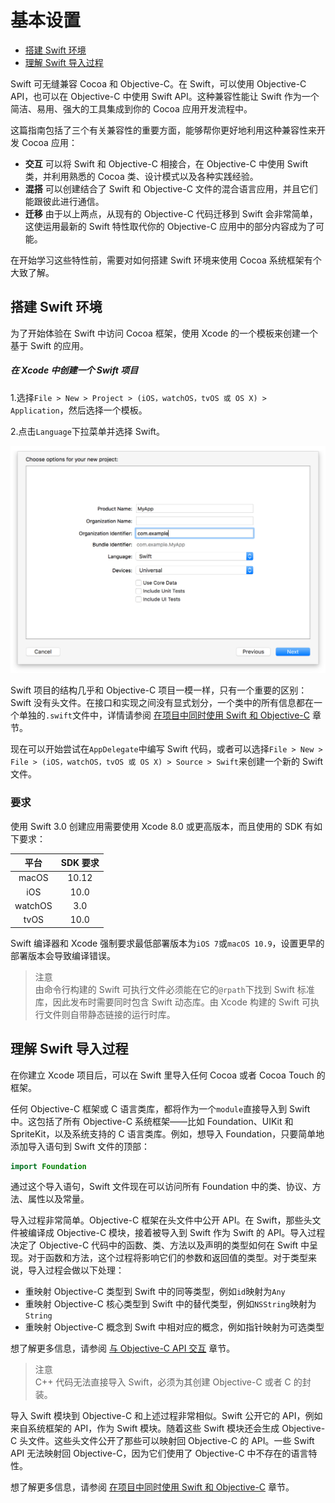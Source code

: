 # 基本设置

- [搭建 Swift 环境](#setting_up_your_swift_environment)
- [理解 Swift 导入过程](#understanding_the_swift_import_process)

Swift 可无缝兼容 Cocoa 和 Objective-C。在 Swift，可以使用 Objective-C API，也可以在 Objective-C 中使用 Swift API。这种兼容性能让 Swift 作为一个简洁、易用、强大的工具集成到你的 Cocoa 应用开发流程中。

这篇指南包括了三个有关兼容性的重要方面，能够帮你更好地利用这种兼容性来开发 Cocoa 应用：

- **交互** 可以将 Swift 和 Objective-C 相接合，在 Objective-C 中使用 Swift 类，并利用熟悉的 Cocoa 类、设计模式以及各种实践经验。
- **混搭** 可以创建结合了 Swift 和 Objective-C 文件的混合语言应用，并且它们能跟彼此进行通信。
- **迁移** 由于以上两点，从现有的 Objective-C 代码迁移到 Swift 会非常简单，这使运用最新的 Swift 特性取代你的 Objective-C 应用中的部分内容成为了可能。

在开始学习这些特性前，需要对如何搭建 Swift 环境来使用 Cocoa 系统框架有个大致了解。

<a name="setting_up_your_swift_environment"></a>
## 搭建 Swift 环境

为了开始体验在 Swift 中访问 Cocoa 框架，使用 Xcode 的一个模板来创建一个基于 Swift 的应用。

##### 在 Xcode 中创建一个 Swift 项目

1.选择`File > New > Project > (iOS，watchOS，tvOS 或 OS X) > Application`，然后选择一个模板。

2.点击`Language`下拉菜单并选择 Swift。

![](newproject_2x.png)

Swift 项目的结构几乎和 Objective-C 项目一模一样，只有一个重要的区别：Swift 没有头文件。在接口和实现之间没有显式划分，一个类中的所有信息都在一个单独的`.swift`文件中，详情请参阅 [在项目中同时使用 Swift 和 Objective-C](../03-Mix%20and%20Match/Swift%20and%20Objective-C%20in%20the%20Same%20Project.md) 章节。

现在可以开始尝试在`AppDelegate`中编写 Swift 代码，或者可以选择`File > New > File > (iOS，watchOS，tvOS 或 OS X) > Source > Swift`来创建一个新的 Swift 文件。

### 要求

使用 Swift 3.0 创建应用需要使用 Xcode 8.0 或更高版本，而且使用的 SDK 有如下要求：


平台 | SDK 要求
:---: | :---:
macOS | 10.12
iOS | 10.0
watchOS | 3.0
tvOS | 10.0

Swift 编译器和 Xcode 强制要求最低部署版本为`iOS 7`或`macOS 10.9`，设置更早的部署版本会导致编译错误。

> 注意  
> 由命令行构建的 Swift 可执行文件必须能在它的`@rpath`下找到 Swift 标准库，因此发布时需要同时包含 Swift 动态库。由 Xcode 构建的 Swift 可执行文件则自带静态链接的运行时库。

<a name="understanding_the_swift_import_process"></a>
## 理解 Swift 导入过程

在你建立 Xcode 项目后，可以在 Swift 里导入任何 Cocoa 或者 Cocoa Touch 的框架。

任何 Objective-C 框架或 C 语言类库，都将作为一个`module`直接导入到 Swift 中。这包括了所有 Objective-C 系统框架——比如 Foundation、UIKit 和 SpriteKit，以及系统支持的 C 语言类库。例如，想导入 Foundation，只要简单地添加导入语句到 Swift 文件的顶部：

```swift 
import Foundation
```

通过这个导入语句，Swift 文件现在可以访问所有 Foundation 中的类、协议、方法、属性以及常量。

导入过程非常简单。Objective-C 框架在头文件中公开 API。在 Swift，那些头文件被编译成 Objective-C 模块，接着被导入到 Swift 作为 Swift 的 API。导入过程决定了 Objective-C 代码中的函数、类、方法以及声明的类型如何在 Swift 中呈现。对于函数和方法，这个过程将影响它们的参数和返回值的类型。对于类型来说，导入过程会做以下处理：

- 重映射 Objective-C 类型到 Swift 中的同等类型，例如`id`映射为`Any`
- 重映射 Objective-C 核心类型到 Swift 中的替代类型，例如`NSString`映射为`String`
- 重映射 Objective-C 概念到 Swift 中相对应的概念，例如指针映射为可选类型

想了解更多信息，请参阅 [与 Objective-C API 交互](../02-Interoperability/01-Interacting%20with%20Objective-C%20APIs.md) 章节。

> 注意  
> C++ 代码无法直接导入 Swift，必须为其创建 Objective-C 或者 C 的封装。

导入 Swift 模块到 Objective-C 和上述过程非常相似。Swift 公开它的 API，例如来自系统框架的 API，作为 Swift 模块。随着这些 Swift 模块还会生成 Objective-C 头文件。这些头文件公开了那些可以映射回 Objective-C 的 API。一些 Swift API 无法映射回 Objective-C，因为它们使用了 Objective-C 中不存在的语言特性。

想了解更多信息，请参阅 [在项目中同时使用 Swift 和 Objective-C](../03-Mix%20and%20Match/Swift%20and%20Objective-C%20in%20the%20Same%20Project.md) 章节。
